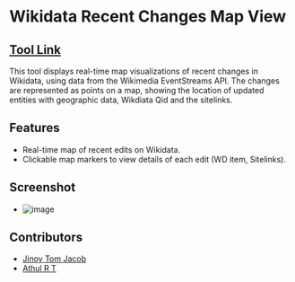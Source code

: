 # Wikidata Recent Changes Map View
## [Tool Link](https://wdrecentchanges.toolforge.org/)

This tool displays real-time map visualizations of recent changes in Wikidata, using data from the Wikimedia EventStreams API. The changes are represented as points on a map, showing the location of updated entities with geographic data, Wikdiata Qid and the sitelinks.

## Features

- Real-time map of recent edits on Wikidata.
- Clickable map markers to view details of each edit (WD item, Sitelinks).

## Screenshot
- ![image](https://github.com/user-attachments/assets/330db8d5-98d1-4d5c-a130-b4bb579c0408)


## Contributors
- [Jinoy Tom Jacob](https://github.com/gnoeee)
- [Athul R T](https://github.com/athulvis)
